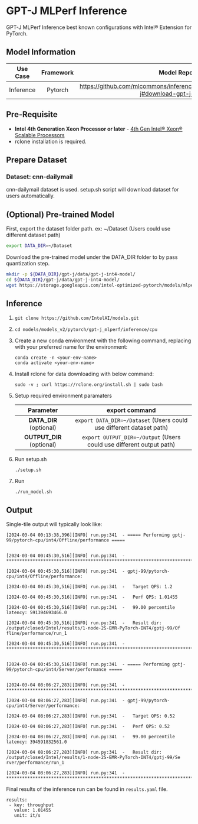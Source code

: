 # GPT-J MLPerf Inference

GPT-J MLPerf Inference best known configurations with Intel® Extension for PyTorch.

## Model Information

| **Use Case** | **Framework** | **Model Repo** | **Branch/Commit/Tag** | **Optional Patch** |
|:---:| :---: |:--------------:|:---------------------:|:------------------:|
|  Inference   |    Pytorch    |   https://github.com/mlcommons/inference/tree/master/language/gpt-j#download-gpt-j-model       |           -           |         -          |

## Pre-Requisite
  * **Intel 4th Generation Xeon Processor or later** - [4th Gen Intel® Xeon® Scalable Processors](https://ark.intel.com/content/www/us/en/ark/products/series/228622/4th-gen-intel-xeon-scalable-processors.html)
  * rclone installation is required. 

## Prepare Dataset
### Dataset:  cnn-dailymail 
cnn-dailymail dataset is used. setup.sh script will download dataset for users automatically. 

## (Optional) Pre-trained Model 

First, export the dataset folder path. 
ex: ~/Dataset (Users could use different dataset path) 
```bash
export DATA_DIR=~/Dataset
```  
Download the pre-trained model under the DATA_DIR folder to by pass quantization step.
```bash
mkdir -p ${DATA_DIR}/gpt-j/data/gpt-j-int4-model/
cd ${DATA_DIR}/gpt-j/data/gpt-j-int4-model/
wget https://storage.googleapis.com/intel-optimized-pytorch/models/mlperf/4.0/best_int4_model.pt
```
## Inference
1. `git clone https://github.com/IntelAI/models.git`
2. `cd models/models_v2/pytorch/gpt-j_mlperf/inference/cpu`
3. Create a new conda environment with the following command, replacing <your-env-name> with your preferred name for the environment:
    ```
    conda create -n <your-env-name>
    conda activate <your-env-name>
    ```
4. Install rclone for data downloading with below command:
    ```
    sudo -v ; curl https://rclone.org/install.sh | sudo bash  
    ```
5. Setup required environment paramaters

    | **Parameter**                |                                  **export command**                                  |
    |:---------------------------:|:------------------------------------------------------------------------------------:|
    | **DATA_DIR** (optional)    |    `export DATA_DIR=~/Dataset` (Users could use different dataset path)                                |
    | **OUTPUT_DIR** (optional)     |`export OUTPUT_DIR=~/Output` (Users could use different output path)  |

6. Run setup.sh  
    ```
    ./setup.sh
    ```  
7. Run
    ```
    ./run_model.sh
    ```  

## Output

Single-tile output will typically look like:

```
[2024-03-04 00:13:38,396][INFO] run.py:341  - ===== Performing gptj-99/pytorch-cpu/int4/Offline/performance =====


[2024-03-04 00:45:30,516][INFO] run.py:341  - ********************************************************************************

[2024-03-04 00:45:30,516][INFO] run.py:341  - gptj-99/pytorch-cpu/int4/Offline/performance:

[2024-03-04 00:45:30,516][INFO] run.py:341  -   Target QPS: 1.2

[2024-03-04 00:45:30,516][INFO] run.py:341  -   Perf QPS: 1.01455

[2024-03-04 00:45:30,516][INFO] run.py:341  -   99.00 percentile latency: 591394693466.0

[2024-03-04 00:45:30,516][INFO] run.py:341  -   Result dir: /output/closed/Intel/results/1-node-2S-EMR-PyTorch-INT4/gptj-99/Of                                                                                fline/performance/run_1

[2024-03-04 00:45:30,516][INFO] run.py:341  - ********************************************************************************


[2024-03-04 00:45:30,516][INFO] run.py:341  - ===== Performing gptj-99/pytorch-cpu/int4/Server/performance =====


[2024-03-04 08:06:27,283][INFO] run.py:341  - ********************************************************************************

[2024-03-04 08:06:27,283][INFO] run.py:341  - gptj-99/pytorch-cpu/int4/Server/performance:

[2024-03-04 08:06:27,283][INFO] run.py:341  -   Target QPS: 0.52

[2024-03-04 08:06:27,283][INFO] run.py:341  -   Perf QPS: 0.52

[2024-03-04 08:06:27,283][INFO] run.py:341  -   99.00 percentile latency: 394591832561.0

[2024-03-04 08:06:27,283][INFO] run.py:341  -   Result dir: /output/closed/Intel/results/1-node-2S-EMR-PyTorch-INT4/gptj-99/Se                                                                                rver/performance/run_1

[2024-03-04 08:06:27,283][INFO] run.py:341  - ********************************************************************************

```


Final results of the inference run can be found in `results.yaml` file.
```
results:
 - key: throughput
   value: 1.01455
   unit: it/s

```
